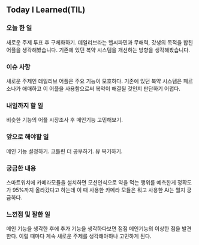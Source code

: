 ## Today I Learned(TIL)

### 오늘 한 일

새로운 주제 투표 후 구체화하기.
데일리브라는 헬씨파민과 무해력, 갓생의 목적을 합친 어플을 생각해봤습니다.
기존에 있던 복약 시스템을 개선하는 방향을 생각해봤습니다.

### 이슈 사항

새로운 주제인 데일리브 어플은 주요 기능이 모호하다.
기존에 있던 복약 시스템은 페르소나가 애매하고 이 어플을 사용함으로써 복약이 해결될 것인지 판단하기 어렵다.

### 내일까지 할 일

비슷한 기능의 어플 시장조사 후 메인기능 고민해보기.

### 앞으로 해야할 일

메인 기능 설정하기.
코틀린 더 공부하기.
뷰 복기하기.


### 궁금한 내용

스마트워치에 카메라모듈을 설치하면 모션인식으로 약을 먹는 행위를 예측한게 정확도가 95%까지 올라갔다고 하는데 이 때 사용한 카메라 모듈은 뭐고 사용한 Ai는 뭘지 궁금하다.


### 느낀점 및 잘한 일

메인 기능을 생각한 후에 추가 기능을 생각하다보면 점점 메인기능의 이상한 점을 발견한다. 이럴 때마다 계속 새로운 주제를 생각해야하나 고민하게 된다.
